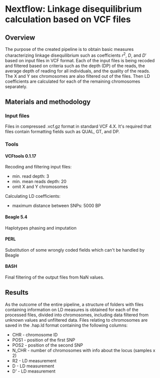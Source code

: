 # Nextflow: Linkage disequilibrium calculation based on VCF files

## Overview

The purpose of the created pipeline is to obtain basic measures characterizing linkage disequilibrium such as coefficients $r^2$, $D$, and $D'$ based on input files in VCF format. Each of the input files is being recoded and filtered based on criteria such as the depth (DP) of the reads, the average depth of reading for all individuals, and the quality of the reads. The X and Y sex chromosomes are also filtered out of the files. Then LD coefficients are calculated for each of the remaining chromosomes separately.

## Materials and methodology

### Input files
Files in compressed .vcf.gz format in standard VCF 4.X. It's required that files contain formatting fields such as QUAL, GT, and DP.

### Tools

#### VCFtools 0.1.17
Recoding and filtering input files:
* min. read depth: 3
* min. mean reads depth: 20
* omit X and Y chromosomes

Calculating LD coefficients:
* maximum distance between SNPs: 5000 BP

#### Beagle 5.4
Haplotypes phasing and imputation

#### PERL
Substitution of some wrongly coded fields which can't be handled by Beagle

#### BASH
Final filtering of the output files from NaN values.

## Results
As the outcome of the entire pipeline, a structure of folders with files containing information on LD measures is obtained for each of the processed files, divided into chromosomes, including data filtered from unknown values and unfiltered data. Files relating to chromosomes are saved in the .hap.ld format containing the following columns:

* CHR - chromosome ID
* POS1 - position of the first SNP
* POS2 - position of the second SNP
* N_CHR - number of chromosomes with info about the locus (samples x 2)
* R2 - LD measurement
* D - LD measurement
* D' - LD measurement

